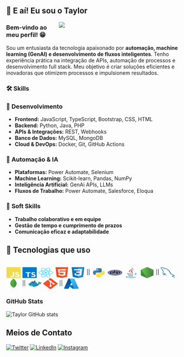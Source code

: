 ## 👋 E aí! Eu sou o Taylor

<img src="https://raw.githubusercontent.com/MicaelliMedeiros/micaellimedeiros/master/image/computer-illustration.png" min-width="360px" max-width="360px" width="360px" align="right">

### Bem-vindo ao meu perfil! 😁  

Sou um entusiasta da tecnologia apaixonado por **automação, machine learning (GenAI) e desenvolvimento de fluxos inteligentes**. Tenho experiência prática na integração de APIs, automação de processos e desenvolvimento full stack. Meu objetivo é criar soluções eficientes e inovadoras que otimizem processos e impulsionem resultados.  


### 🛠 **Skills**  

### 🔹 **Desenvolvimento**  
- **Frontend:** JavaScript, TypeScript, Bootstrap, CSS, HTML  
- **Backend:** Python, Java, PHP  
- **APIs & Integrações:** REST, Webhooks  
- **Banco de Dados:** MySQL, MongoDB  
- **Cloud & DevOps:** Docker, Git, GitHub Actions  

### 🔹 **Automação & IA**  
- **Plataformas:** Power Automate, Selenium  
- **Machine Learning:** Scikit-learn, Pandas, NumPy  
- **Inteligência Artificial:** GenAi APIs, LLMs 
- **Fluxos de Trabalho:** Power Automate, Salesforce, Eloqua  

### 🔹 **Soft Skills**  
- **Trabalho colaborativo e em equipe**  
- **Gestão de tempo e cumprimento de prazos**  
- **Comunicação eficaz e adaptabilidade**  


## 📌 **Tecnologias que uso**  

<div style="display: inline_block"><br>
  <img align="center" alt="Taylor-Js" height="30" width="40" src="https://raw.githubusercontent.com/devicons/devicon/master/icons/javascript/javascript-plain.svg">
  <img align="center" alt="Taylor-TS" height="30" width="40" src="https://raw.githubusercontent.com/devicons/devicon/master/icons/typescript/typescript-original.svg">
  <img align="center" alt="Taylor-React" height="30" width="40" src="https://raw.githubusercontent.com/devicons/devicon/master/icons/react/react-original.svg">
  <img align="center" alt="Taylor-HTML" height="30" width="40" src="https://raw.githubusercontent.com/devicons/devicon/master/icons/html5/html5-original.svg">
  <img align="center" alt="Taylor-CSS" height="30" width="40" src="https://raw.githubusercontent.com/devicons/devicon/master/icons/css3/css3-original.svg">
  ||
  <img align="center" alt="Taylor-Python" height="30" width="40" src="https://raw.githubusercontent.com/devicons/devicon/master/icons/python/python-original.svg">
  <img align="center" alt="Taylor-PHP" height="30" width="40" src="https://raw.githubusercontent.com/devicons/devicon/master/icons/php/php-original.svg">
  <img align="center" alt="Taylor-Java" height="30" width="40" src="https://raw.githubusercontent.com/devicons/devicon/master/icons/java/java-original.svg">
  <img align="center" alt="Taylor-NodeJS" height="30" width="40" src="https://raw.githubusercontent.com/devicons/devicon/master/icons/nodejs/nodejs-original.svg">
  ||
  <img align="center" alt="Taylor-MySQL" height="30" width="40" src="https://raw.githubusercontent.com/devicons/devicon/master/icons/mysql/mysql-original.svg">
  <img align="center" alt="Taylor-MongoDB" height="30" width="40" src="https://raw.githubusercontent.com/devicons/devicon/master/icons/mongodb/mongodb-original.svg">
  ||
  <img align="center" alt="Taylor-Docker" height="30" width="40" src="https://raw.githubusercontent.com/devicons/devicon/master/icons/docker/docker-original.svg">
  <img align="center" alt="Taylor-Git" height="30" width="40" src="https://raw.githubusercontent.com/devicons/devicon/master/icons/git/git-original.svg">
  ||
  <img align="center" alt="Taylor-Azure" height="30" width="40" src="https://raw.githubusercontent.com/devicons/devicon/master/icons/azure/azure-original.svg">
</div>  


###  **GitHub Stats**  

![Taylor GitHub stats](https://github-readme-stats.vercel.app/api?username=taylorteixeira&show_icons=true&theme=dark&count_private=true)  


##  **Meios de Contato**  

<div>
<a href="https://twitter.com/rewmond_" target="_blank"><img align="center" src="https://raw.githubusercontent.com/rahuldkjain/github-profile-readme-generator/master/src/images/icons/Social/twitter.svg" alt="Twitter" height="30" width="40" /></a>
<a href="#" target="_blank"><img align="center" src="https://raw.githubusercontent.com/rahuldkjain/github-profile-readme-generator/master/src/images/icons/Social/linked-in-alt.svg" alt="LinkedIn" height="30" width="40" /></a>
<a href="https://www.instagram.com/taylorvteixeira/" target="_blank"><img align="center" src="https://raw.githubusercontent.com/rahuldkjain/github-profile-readme-generator/master/src/images/icons/Social/instagram.svg" alt="Instagram" height="30" width="40" /></a>
</div>
